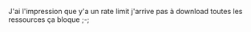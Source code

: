 J'ai l'impression que y'a un rate limit j'arrive pas à download toutes les ressources ça bloque ;-;
